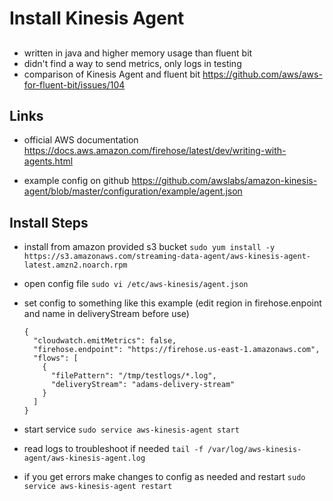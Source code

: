 # Install Kinesis Agent

##
- written in java and higher memory usage than fluent bit
- didn't find a way to send metrics, only logs in testing
- comparison of Kinesis Agent and fluent bit https://github.com/aws/aws-for-fluent-bit/issues/104

## Links
- official AWS documentation
    https://docs.aws.amazon.com/firehose/latest/dev/writing-with-agents.html

- example config on github
    https://github.com/awslabs/amazon-kinesis-agent/blob/master/configuration/example/agent.json


## Install Steps

- install from amazon provided s3 bucket
    ```sudo yum install -y https://s3.amazonaws.com/streaming-data-agent/aws-kinesis-agent-latest.amzn2.noarch.rpm```

- open config file
    ```sudo vi /etc/aws-kinesis/agent.json```

- set config to something like this example (edit region in firehose.enpoint and name in deliveryStream before use)
    ```
   {
      "cloudwatch.emitMetrics": false,
      "firehose.endpoint": "https://firehose.us-east-1.amazonaws.com",
      "flows": [
        {
          "filePattern": "/tmp/testlogs/*.log",
          "deliveryStream": "adams-delivery-stream"
        }
      ]
    }
    ```

- start service
    ```sudo service aws-kinesis-agent start```

- read logs to troubleshoot if needed
    ```tail -f /var/log/aws-kinesis-agent/aws-kinesis-agent.log```

- if you get errors make changes to config as needed and restart
    ```sudo service aws-kinesis-agent restart```
